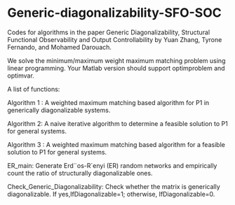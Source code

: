 # Generic-diagonalizability-SFO-SOC
Codes for algorithms in the paper Generic Diagonalizability, Structural Functional Observability and Output Controllability by Yuan Zhang, Tyrone Fernando, and Mohamed Darouach. 

We solve the minimum/maximum weight maximum matching problem using linear programming. Your Matlab version should support optimproblem and optimvar.

A list of functions: 

Algorithm 1 : A weighted maximum matching based algorithm for P1 in generically diagonalizable systems.

Algorithm 2: A naive iterative algorithm to determine a feasible solution to P1 for general systems.

Algorithm 3 : A weighted maximum matching based algorithm for a feasible solution to P1 for general systems.

ER_main: Generate Erd¨os-R´enyi (ER) random networks and empirically count the ratio of structurally diagonalizable ones.

Check_Generic_Diagonalizability: Check whether the matrix is generically diagonalizable. If yes,IfDiagonalizable=1; otherwise, IfDiagonalizable=0.

